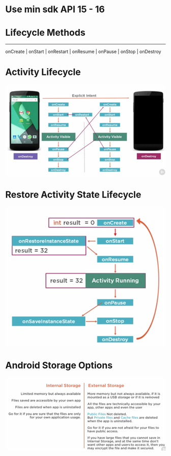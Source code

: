 # Use min sdk API 15 - 16


# Lifecycle Methods
---
onCreate | onStart | onRestart | onResume | onPause | onStop  | onDestroy 

# Activity Lifecycle

![Activity Lifecycle](images/androidActivityLifecycle.png)

# Restore Activity State Lifecycle

![Restore Activity State Lifecycle](images/androidRestoreState.png)

# Android Storage Options

![Storage Options](images/androidStorageOptions.png)
